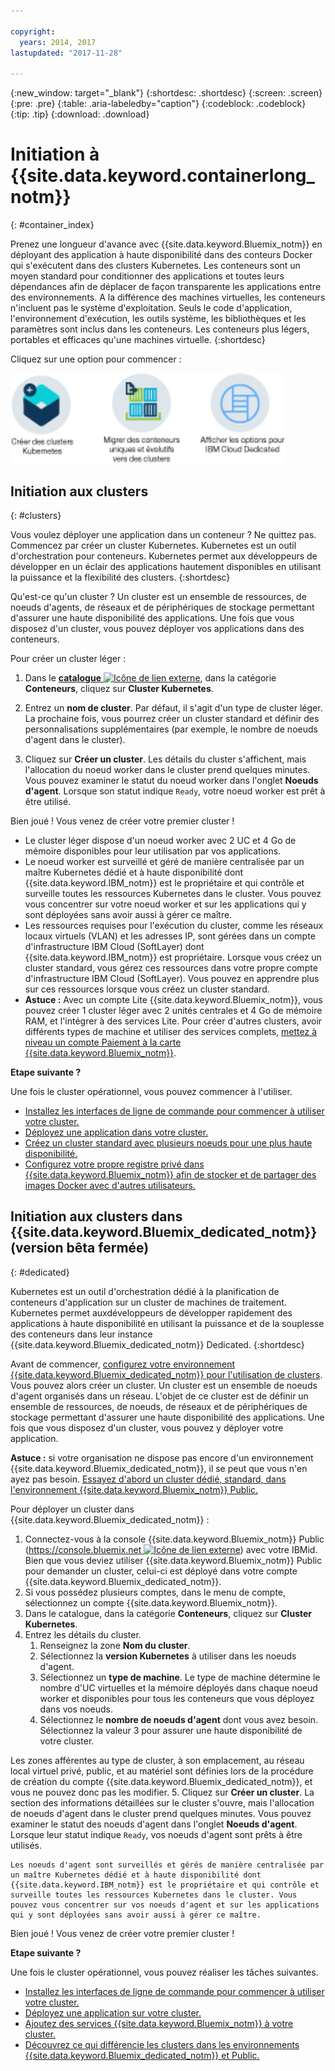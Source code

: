 ```yaml
---

copyright:
  years: 2014, 2017
lastupdated: "2017-11-28"

---
```


{:new_window: target="_blank"}
{:shortdesc: .shortdesc}
{:screen: .screen}
{:pre: .pre}
{:table: .aria-labeledby="caption"}
{:codeblock: .codeblock}
{:tip: .tip}
{:download: .download}


# Initiation à {{site.data.keyword.containerlong_notm}}
{: #container_index}

Prenez une longueur d'avance avec {{site.data.keyword.Bluemix_notm}} en déployant des application à haute disponibilité dans des conteurs Docker qui s'exécutent dans des clusters Kubernetes. Les conteneurs sont un moyen standard pour conditionner des applications et toutes leurs dépendances afin de déplacer de façon transparente les applications entre des environnements. A la différence des machines virtuelles, les conteneurs n'incluent pas le système d'exploitation. Seuls le code d'application, l'environnement d'exécution, les outils système, les bibliothèques et les paramètres sont inclus dans les conteneurs. Les conteneurs plus légers, portables et efficaces qu'une machines virtuelle.
{:shortdesc}


Cliquez sur une option pour commencer :

<img usemap="#home_map" border="0" class="image" id="image_ztx_crb_f1b" src="images/cs_public_dedicated_options.png" width="440" alt="Avec {{site.data.keyword.Bluemix_notm}} Public, vous pouvez créer des clusters Kubernetes ou migrer des groupes de conteneurs uniques et évolutifs vers des clusters. Avec {{site.data.keyword.Bluemix_dedicated_notm}}, cliquez sur cette icône pour afficher les options disponibles." style="width:440px;" />
<map name="home_map" id="home_map">
<area href="#clusters" alt="Initiation aux clusters Kubernetes dans {{site.data.keyword.Bluemix_notm}}" title="Initiation aux clusters Kubernetes dans {{site.data.keyword.Bluemix_notm}}" shape="rect" coords="-7, -8, 108, 211" />
<area href="cs_classic.html#cs_classic" alt="Exécution de conteneurs uniques et évolutifs dans {{site.data.keyword.containershort_notm}}" title="Exécution de conteneurs uniques et évolutifs dans {{site.data.keyword.containershort_notm}}" shape="rect" coords="155, -1, 289, 210" />
<area href="cs_ov.html#dedicated_environment" alt="{{site.data.keyword.Bluemix_dedicated_notm}} environnement de cloud" title="{{site.data.keyword.Bluemix_notm}} environnement de cloud" shape="rect" coords="326, -10, 448, 218" />
</map>


## Initiation aux clusters
{: #clusters}

Vous voulez déployer une application dans un conteneur ? Ne quittez pas. Commencez par créer un cluster Kubernetes. Kubernetes est un outil d'orchestration pour conteneurs. Kubernetes permet aux développeurs de développer en un éclair des applications hautement disponibles en utilisant la puissance et la flexibilité des clusters.
{:shortdesc}

Qu'est-ce qu'un cluster ? Un cluster est un ensemble de ressources, de noeuds d'agents, de réseaux et de périphériques de stockage permettant d'assurer une haute disponibilité des applications. Une fois que vous disposez d'un cluster, vous pouvez déployer vos applications dans des conteneurs.


Pour créer un cluster léger :

1.  Dans le [**catalogue** ![Icône de lien externe](../icons/launch-glyph.svg "Icône de lien externe")](https://console.bluemix.net/catalog/?category=containers), dans la catégorie **Conteneurs**, cliquez sur **Cluster Kubernetes**.

2.  Entrez un **nom de cluster**. Par défaut, il s'agit d'un type de cluster léger. La prochaine fois, vous pourrez créer un cluster standard et définir des personnalisations supplémentaires (par exemple, le nombre de noeuds d'agent dans le cluster).

3.  Cliquez sur **Créer un cluster**. Les détails du cluster s'affichent, mais l'allocation du noeud worker dans le cluster prend quelques minutes. Vous pouvez examiner le statut du noeud worker dans l'onglet **Noeuds d'agent**. Lorsque son statut indique `Ready`, votre noeud worker est prêt à être utilisé.

Bien joué ! Vous venez de créer votre premier cluster !

*   Le cluster léger dispose d'un noeud worker avec 2 UC et 4 Go de mémoire disponibles pour leur utilisation par vos applications.
*   Le noeud worker est surveillé et géré de manière centralisée par un maître Kubernetes dédié et à haute disponibilité dont {{site.data.keyword.IBM_notm}} est le propriétaire et qui contrôle et surveille toutes les ressources Kubernetes dans le cluster. Vous pouvez vous concentrer sur votre noeud worker et sur les applications qui y sont déployées sans avoir aussi à gérer ce maître.
*   Les ressources requises pour l'exécution du cluster, comme les réseaux locaux virtuels (VLAN) et les adresses IP, sont gérées dans un compte d'infrastructure IBM Cloud (SoftLayer) dont {{site.data.keyword.IBM_notm}} est propriétaire. Lorsque vous créez un cluster standard, vous gérez ces ressources dans votre propre compte d'infrastructure IBM Cloud (SoftLayer). Vous pouvez en apprendre plus sur ces ressources lorsque vous créez un cluster standard.
*   **Astuce :** Avec un compte Lite {{site.data.keyword.Bluemix_notm}}, vous pouvez créer 1 cluster léger avec 2 unités centrales et 4 Go de mémoire RAM, et l'intégrer à des services Lite. Pour créer d'autres clusters, avoir différents types de machine et utiliser des services complets, [mettez à niveau un compte Paiement à la carte {{site.data.keyword.Bluemix_notm}}](/docs/pricing/billable.html#upgradetopayg).


**Etape suivante ?**

Une fois le cluster opérationnel, vous pouvez commencer à l'utiliser.

* [Installez les interfaces de ligne de commande pour commencer à utiliser votre cluster.](cs_cli_install.html#cs_cli_install)
* [Déployez une application dans votre cluster.](cs_apps.html#cs_apps_cli)
* [Créez un cluster standard avec plusieurs noeuds pour une plus haute disponibilité.](cs_cluster.html#cs_cluster_ui)
* [Configurez votre propre registre privé dans {{site.data.keyword.Bluemix_notm}} afin de stocker et de partager des images Docker avec d'autres utilisateurs.](/docs/services/Registry/index.html)


## Initiation aux clusters dans {{site.data.keyword.Bluemix_dedicated_notm}} (version bêta fermée)
{: #dedicated}

Kubernetes est un outil d'orchestration dédié à la planification de conteneurs d'application sur un cluster de machines de traitement. Kubernetes permet auxdéveloppeurs de développer rapidement des applications à haute disponibilité en utilisant la puissance et de la souplesse des conteneurs dans leur instance {{site.data.keyword.Bluemix_dedicated_notm}} Dedicated.
{:shortdesc}

Avant de commencer, [configurez votre environnement {{site.data.keyword.Bluemix_dedicated_notm}} pour l'utilisation de clusters](cs_ov.html#setup_dedicated). Vous pouvez alors créer un
cluster. Un cluster est un ensemble de noeuds d'agent organisés dans un réseau. L'objet de ce cluster est de définir un ensemble de ressources, de noeuds, de réseaux et de périphériques de stockage permettant d'assurer une haute disponibilité des applications. Une fois que vous disposez d'un
cluster, vous pouvez y déployer votre application.

**Astuce :** si votre organisation ne dispose pas encore d'un environnement {{site.data.keyword.Bluemix_dedicated_notm}}, il se peut que vous n'en ayez pas besoin. [Essayez d'abord un cluster dédié, standard, dans l'environnement {{site.data.keyword.Bluemix_notm}} Public.](cs_cluster.html#cs_cluster_ui)

Pour déployer un cluster dans {{site.data.keyword.Bluemix_dedicated_notm}} :

1.  Connectez-vous à la console {{site.data.keyword.Bluemix_notm}} Public ([https://console.bluemix.net ![Icône de lien externe](../icons/launch-glyph.svg "Icône de lien externe")](https://console.bluemix.net/catalog/?category=containers)) avec votre IBMid. Bien que vous deviez utiliser {{site.data.keyword.Bluemix_notm}} Public pour demander un cluster, celui-ci est déployé dans votre compte {{site.data.keyword.Bluemix_dedicated_notm}}.
2.  Si vous possédez plusieurs comptes, dans le menu de compte, sélectionnez un compte {{site.data.keyword.Bluemix_notm}}.
3.  Dans le catalogue, dans la catégorie **Conteneurs**, cliquez sur **Cluster Kubernetes**.
4.  Entrez les détails du cluster.
    1.  Renseignez la zone **Nom du cluster**.
    2.  Sélectionnez la **version Kubernetes** à utiliser dans les noeuds d'agent. 
    3.  Sélectionnez un **type de machine**. Le type de machine détermine le nombre d'UC virtuelles et la mémoire déployés dans chaque noeud worker et disponibles pour tous les conteneurs que vous déployez dans vos noeuds.
    4.  Sélectionnez le **nombre de noeuds d'agent** dont vous avez besoin. Sélectionnez la valeur 3 pour assurer une haute disponibilité de votre cluster.

Les zones afférentes au type de cluster, à son emplacement, au réseau local virtuel privé, public, et au matériel sont définies lors de la procédure de création du compte {{site.data.keyword.Bluemix_dedicated_notm}}, et vous ne pouvez donc pas les modifier.
5.  Cliquez sur **Créer un cluster**. La section des informations détaillées sur le cluster s'ouvre, mais l'allocation de noeuds d'agent dans le cluster prend quelques minutes. Vous pouvez examiner le statut des noeuds d'agent dans l'onglet **Noeuds d'agent**. Lorsque leur statut indique `Ready`, vos noeuds d'agent sont prêts à être utilisés.

    Les noeuds d'agent sont surveillés et gérés de manière centralisée par un maître Kubernetes dédié et à haute disponibilité dont {{site.data.keyword.IBM_notm}} est le propriétaire et qui contrôle et surveille toutes les ressources Kubernetes dans le cluster. Vous pouvez vous concentrer sur vos noeuds d'agent et sur les applications qui y sont déployées sans avoir aussi à gérer ce maître.

Bien joué ! Vous venez de créer votre premier cluster !


**Etape suivante ?**

Une fois le cluster opérationnel, vous pouvez réaliser les tâches suivantes.

* [Installez les interfaces de ligne de commande pour commencer à utiliser votre cluster.](cs_cli_install.html#cs_cli_install)
* [Déployez une application sur votre cluster.](cs_apps.html#cs_apps_cli)
* [Ajoutez des services {{site.data.keyword.Bluemix_notm}} à votre cluster.](cs_cluster.html#binding_dedicated)
* [Découvrez ce qui différencie les clusters dans les environnements {{site.data.keyword.Bluemix_dedicated_notm}} et Public.](cs_ov.html#env_differences)

